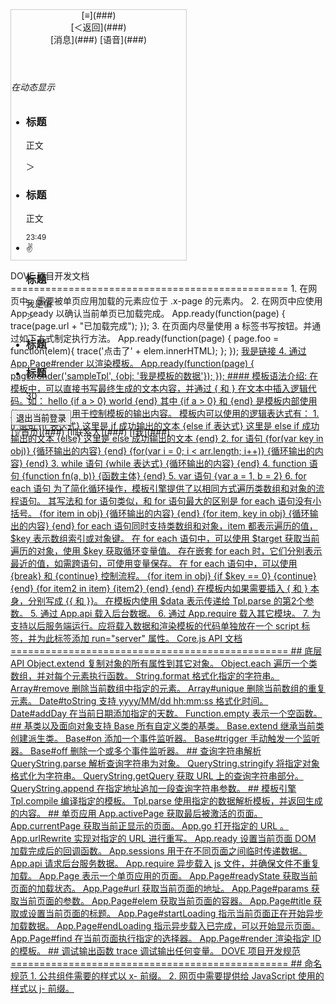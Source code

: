<div style="position: relative; width: 280px; height: 400px; border: 1px solid #ccc">

<div class="x-page">

<header class="x-page-header">

<div class="x-right">[≡](###)</div>

<div class="x-left">[<span class="x-icon">＜</span>返回](###)</div>

<div class="x-page-header-tab">[消息](###) [语音](###)</div>

</header>

<div class="x-page-body">

###### 在动态显示

*   <div class="x-page-list-container">

    <div class="x-page-list-center">

    ### 标题

    正文

    </div>

    <div class="x-page-list-right"><span class="x-right x-icon">＞</span></div>

    </div>

*   <div class="x-page-list-container">

    <div class="x-page-list-center">

    ### 标题

    正文

    </div>

    <div class="x-page-list-right x-page-list-align-top"><small>23:49</small></div>

    </div>

*   <div class="x-page-list-container">

    <div class="x-page-list-left"><span class="x-icon">✌</span></div>

    <div class="x-page-list-center">

    ### 标题

    </div>

    <div class="x-page-list-center x-page-list-align-right">我是值</div>

    <div class="x-page-list-right"><span class="x-icon">＞</span></div>

    </div>

*   <div class="x-page-list-container">

    <div class="x-page-list-center">

    ### 标题

    </div>

    </div>

*   <div class="x-page-list-container">

    <div class="x-page-list-center">

    ### 标题

    </div>

    <div class="x-page-list-right"><span class="x-tag">30</span></div>

    </div>

<div class="x-page-container"><button class="x-button x-button-error x-radius x-block">退出当前登录</button></div>

</div>

<footer class="x-page-footer">[<span class="x-icon">۩</span>首页](###) [<span class="x-icon">ⅱ</span>联系人](###) [<span class="x-icon">ⅰ</span>我](###)</footer>

</div>

</div>

DOVE 项目开发文档 ================================================ 1\. 在网页中，需要被单页应用加载的元素应位于 .x-page 的元素内。 2\. 在网页中应使用 App.ready 以确认当前单页已加载完成。 App.ready(function(page) { trace(page.url + "已加载完成"); }); 3\. 在页面内尽量使用 a 标签书写按钮。并通过如下方式制定执行方法。 App.ready(function(page) { page.foo = function(elem){ trace('点击了' + elem.innerHTML); }; }); <a href="javascript:App.currentPage.foo(this)">我是链接 4\. 通过 App.Page#render 以渲染模板。 <script type="text/template" id="sampleTpl">我是模板内容: {$data.obj}</script> App.ready(function(page) { page.render('sampleTpl', {obj: '我是模板的数据'}); }); #### 模板语法介绍: 在模板中，可以直接书写最终生成的文本内容，并通过 { 和 } 在文本中插入逻辑代码。如： hello {if a > 0} world {end} 其中 {if a > 0} 和 {end} 是模板内部使用的逻辑表达式，用于控制模板的输出内容。 模板内可以使用的逻辑表达式有： 1\. if 语句 {if 表达式} 这里是 if 成功输出的文本 {else if 表达式} 这里是 else if 成功输出的文本 {else} 这里是 else 成功输出的文本 {end} 2\. for 语句 {for(var key in obj)} {循环输出的内容} {end} {for(var i = 0; i < arr.length; i++)} {循环输出的内容} {end} 3\. while 语句 {while 表达式} {循环输出的内容} {end} 4\. function 语句 {function fn(a, b)} {函数主体} {end} 5\. var 语句 {var a = 1, b = 2} 6\. for each 语句 为了简化循环操作，模板引擎提供了以相同方式遍历类数组和对象的流程语句。 其写法和 for 语句类似，和 for 语句最大的区别是 for each 语句没有小括号。 {for item in obj} {循环输出的内容} {end} {for item, key in obj} {循环输出的内容} {end} for each 语句同时支持类数组和对象，item 都表示遍历的值， $key 表示数组索引或对象键。 在 for each 语句中，可以使用 $target 获取当前遍历的对象，使用 $key 获取循环变量值。 存在嵌套 for each 时，它们分别表示最近的值，如需跨语句，可使用变量保存。 在 for each 语句中，可以使用 {break} 和 {continue} 控制流程。 {for item in obj} {if $key == 0} {continue} {end} {for item2 in item} {item2} {end} {end} 在模板内如果需要插入 { 和 } 本身，分别写成 {{ 和 }}。 在模板内使用 $data 表示传递给 Tpl.parse 的第2个参数。 5\. 通过 App.api 载入后台数据。 6\. 通过 App.require 载入其它模块。 7\. 为支持以后服务端运行。应将载入数据和渲染模板的代码单独放在一个 script 标签，并为此标签添加 run="server" 属性。 Core.js API 文档 ================================================ ## 底层 API Object.extend 复制对象的所有属性到其它对象。 Object.each 遍历一个类数组，并对每个元素执行函数。 String.format 格式化指定的字符串。 Array#remove 删除当前数组中指定的元素。 Array#unique 删除当前数组的重复元素。 Date#toString 支持 yyyy/MM/dd hh:mm:ss 格式化时间。 Date#addDay 在当前日期添加指定的天数。 Function.empty 表示一个空函数。 ## 基类以及面向对象支持 Base 所有自定义类的基类。 Base.extend 继承当前类创建派生类。 Base#on 添加一个事件监听器。 Base#trigger 手动触发一个监听器。 Base#off 删除一个或多个事件监听器。 ## 查询字符串解析 QueryString.parse 解析查询字符串为对象。 QueryString.stringify 将指定对象格式化为字符串。 QueryString.getQuery 获取 URL 上的查询字符串部分。 QueryString.append 在指定地址追加一段查询字符串参数。 ## 模板引擎 Tpl.compile 编译指定的模板。 Tpl.parse 使用指定的数据解析模板，并返回生成的内容。 ## 单页应用 App.activePage 获取最后被激活的页面。 App.currentPage 获取当前正显示的页面。 App.go 打开指定的 URL 。 App.urlRewrite 实现对指定的 URL 进行重写。 App.ready 设置当前页面 DOM 加载完成后的回调函数。 App.sessions 用于在不同页面之间临时传递数据。 App.api 请求后台服务数据。 App.require 异步载入 js 文件，并确保文件不重复加载。 App.Page 表示一个单页应用的页面。 App.Page#readyState 获取当前页面的加载状态。 App.Page#url 获取当前页面的地址。 App.Page#params 获取当前页面的参数。 App.Page#elem 获取当前页面的容器。 App.Page#title 获取或设置当前页面的标题。 App.Page#startLoading 指示当前页面正在开始异步加载数据。 App.Page#endLoading 指示异步载入已完成，可以开始显示页面。 App.Page#find 在当前页面执行指定的选择器。 App.Page#render 渲染指定 ID 的模板。 ## 调试输出函数 trace 调试输出任何变量。 DOVE 项目开发规范 ================================================ ## 命名规范 1\. 公共组件需要的样式以 x- 前缀。 2\. 网页中需要提供给 JavaScript 使用的样式以 j- 前缀。